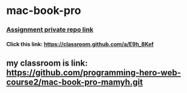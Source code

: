 # mac-book-pro
### [Assignment private repo link](https://classroom.github.com/a/E9h_8Kef)
#### Click this link: https://classroom.github.com/a/E9h_8Kef
## my classroom is link: https://github.com/programming-hero-web-course2/mac-book-pro-mamyh.git
